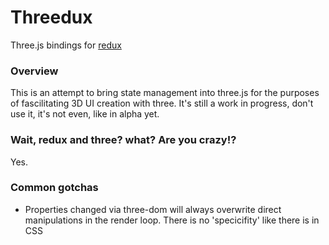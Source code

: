 Threedux
========
Three.js bindings for [redux](https://redux.js.org/)

### Overview

This is an attempt to bring state management into three.js for the purposes of fascilitating 3D UI creation with three. It's still a work in progress, don't use it, it's not even, like in alpha yet.

### Wait, redux and three? what? Are you crazy!?

Yes.

### Common gotchas

 - Properties changed via three-dom will always overwrite direct manipulations in the render loop.  There is no 'specicifity' like there is in CSS
